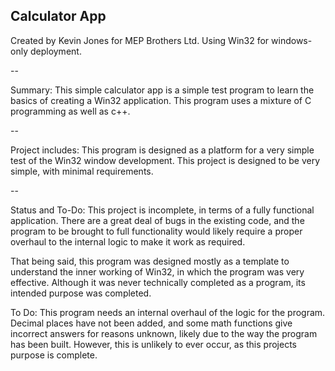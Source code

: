Calculator App
-- 

Created by Kevin Jones for MEP Brothers Ltd.
Using Win32 for windows-only deployment. 

-- 

Summary: This simple calculator app is a simple test program to learn the basics 
of creating a Win32 application. This program uses a mixture of C programming as
well as c++.

--

Project includes: This program is designed as a platform for a very simple test 
of the Win32 window development. This project is designed to be very simple, 
with minimal requirements.

-- 

Status and To-Do: This project is incomplete, in terms of a fully functional
application. There are a great deal of bugs in the existing code, and the program
to be brought to full functionality would likely require a proper overhaul to the 
internal logic to make it work as required. 

That being said, this program was designed mostly as a template to understand the 
inner working of Win32, in which the program was very effective. Although it was 
never technically completed as a program, its intended purpose was completed. 

To Do: This program needs an internal overhaul of the logic for the program. Decimal
places have not been added, and some math functions give incorrect answers for 
reasons unknown, likely due to the way the program has been built. However, this is 
unlikely to ever occur, as this projects purpose is complete. 
